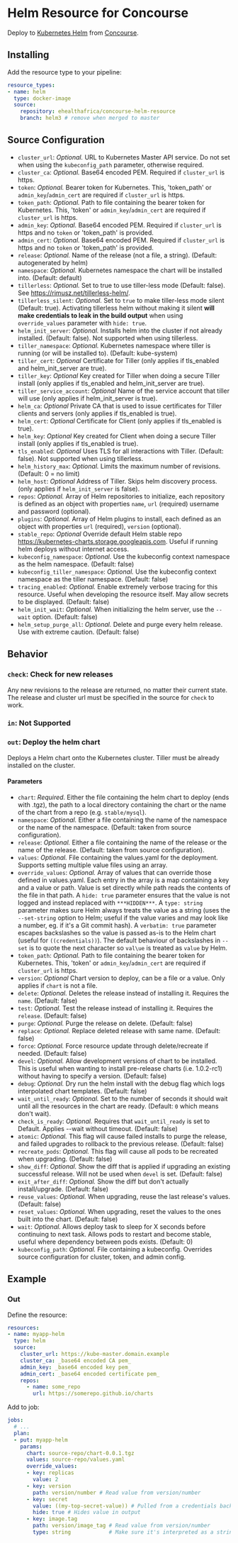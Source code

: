 # Helm Resource for Concourse

Deploy to [Kubernetes Helm](https://github.com/kubernetes/helm) from [Concourse](https://concourse.ci/).

## Installing

Add the resource type to your pipeline:

```yaml
resource_types:
- name: helm
  type: docker-image
  source:
    repository: ehealthafrica/concourse-helm-resource
    branch: helm3 # remove when merged to master
```

## Source Configuration

* `cluster_url`: *Optional.* URL to Kubernetes Master API service. Do not set when using the `kubeconfig_path` parameter, otherwise required.
* `cluster_ca`: *Optional.* Base64 encoded PEM. Required if `cluster_url` is https.
* `token`: *Optional.* Bearer token for Kubernetes.  This, 'token_path' or `admin_key`/`admin_cert` are required if `cluster_url` is https.
* `token_path`: *Optional.* Path to file containing the bearer token for Kubernetes.  This, 'token' or `admin_key`/`admin_cert` are required if `cluster_url` is https.
* `admin_key`: *Optional.* Base64 encoded PEM. Required if `cluster_url` is https and no `token` or 'token_path' is provided.
* `admin_cert`: *Optional.* Base64 encoded PEM. Required if `cluster_url` is https and no `token` or 'token_path' is provided.
* `release`: *Optional.* Name of the release (not a file, a string). (Default: autogenerated by helm)
* `namespace`: *Optional.* Kubernetes namespace the chart will be installed into. (Default: default)
* `tillerless`: *Optional.* Set to true to use tiller-less mode (Default: false). See <https://rimusz.net/tillerless-helm/>.
* `tillerless_silent`: *Optional.* Set to `true` to make tiller-less mode silent (Default: true). Activating tillerless helm without making it silent **will make credentials to leak in the build output** when using `override_values` parameter with `hide: true`.
* `helm_init_server`: *Optional.* Installs helm into the cluster if not already installed. (Default: false). Not supported when using tillerless.
* `tiller_namespace`: *Optional.* Kubernetes namespace where tiller is running (or will be installed to). (Default: kube-system)
* `tiller_cert`: *Optional* Certificate for Tiller (only applies if tls_enabled and helm_init_server are true).
* `tiller_key`: *Optional* Key created for Tiller when doing a secure Tiller install (only applies if tls_enabled and helm_init_server are true).
* `tiller_service_account`: *Optional* Name of the service account that tiller will use (only applies if helm_init_server is true).
* `helm_ca`: *Optional* Private CA that is used to issue certificates for Tiller clients and servers (only applies if tls_enabled is true).
* `helm_cert`: *Optional* Certificate for Client (only applies if tls_enabled is true).
* `helm_key`: *Optional* Key created for Client when doing a secure Tiller install (only applies if tls_enabled is true).
* `tls_enabled`: *Optional* Uses TLS for all interactions with Tiller. (Default: false). Not supported when using tillerless.
* `helm_history_max`: *Optional.* Limits the maximum number of revisions. (Default: 0 = no limit)
* `helm_host`: *Optional* Address of Tiller. Skips helm discovery process. (only applies if `helm_init_server` is false).
* `repos`: *Optional.* Array of Helm repositories to initialize, each repository is defined as an object with properties `name`, `url` (required) username and password (optional).
* `plugins`: *Optional.* Array of Helm plugins to install, each defined as an object with properties `url` (required), `version` (optional).
* `stable_repo`: *Optional* Override default Helm stable repo <https://kubernetes-charts.storage.googleapis.com>. Useful if running helm deploys without internet access.
* `kubeconfig_namespace`: *Optional.* Use the kubeconfig context namespace as the helm namespace. (Default: false)
* `kubeconfig_tiller_namespace`: *Optional.* Use the kubeconfig context namespace as the tiller namespace. (Default: false)
* `tracing_enabled`: *Optional.* Enable extremely verbose tracing for this resource. Useful when developing the resource itself. May allow secrets to be displayed. (Default: false)
* `helm_init_wait`: *Optional.* When initializing the helm server, use the `--wait` option. (Default: false)
* `helm_setup_purge_all`: *Optional.* Delete and purge every helm release. Use with extreme caution. (Default: false)

## Behavior

### `check`: Check for new releases

Any new revisions to the release are returned, no matter their current state. The release and cluster url must be specified in the
source for `check` to work.

### `in`: Not Supported

### `out`: Deploy the helm chart

Deploys a Helm chart onto the Kubernetes cluster. Tiller must be already installed
on the cluster.

#### Parameters

* `chart`: *Required.* Either the file containing the helm chart to deploy (ends with .tgz), the path to a local directory containing the chart or the name of the chart from a repo (e.g. `stable/mysql`).
* `namespace`: *Optional.* Either a file containing the name of the namespace or the name of the namespace. (Default: taken from source configuration).
* `release`: *Optional.* Either a file containing the name of the release or the name of the release. (Default: taken from source configuration).
* `values`: *Optional.* File containing the values.yaml for the deployment. Supports setting multiple value files using an array.
* `override_values`: *Optional.* Array of values that can override those defined in values.yaml. Each entry in
  the array is a map containing a key and a value or path. Value is set directly while path reads the contents of
  the file in that path. A `hide: true` parameter ensures that the value is not logged and instead replaced with `***HIDDEN***`.
  A `type: string` parameter makes sure Helm always treats the value as a string (uses the `--set-string` option to Helm; useful if the value varies
  and may look like a number, eg. if it's a Git commit hash).
  A `verbatim: true` parameter escapes backslashes so the value is passed as-is to the Helm chart (useful for `((credentials))`).
  The default behaviour of backslashes in `--set` is to quote the next character so `val\ue` is treated as `value` by Helm.
* `token_path`: *Optional.* Path to file containing the bearer token for Kubernetes.  This, 'token' or `admin_key`/`admin_cert` are required if `cluster_url` is https.
* `version`: *Optional* Chart version to deploy, can be a file or a value. Only applies if `chart` is not a file.
* `delete`: *Optional.* Deletes the release instead of installing it. Requires the `name`. (Default: false)
* `test`: *Optional.* Test the release instead of installing it. Requires the `release`. (Default: false)
* `purge`: *Optional.* Purge the release on delete. (Default: false)
* `replace`: *Optional.* Replace deleted release with same name. (Default: false)
* `force`: *Optional.* Force resource update through delete/recreate if needed. (Default: false)
* `devel`: *Optional.* Allow development versions of chart to be installed. This is useful when wanting to install pre-release
  charts (i.e. 1.0.2-rc1) without having to specify a version. (Default: false)
* `debug`: *Optional.* Dry run the helm install with the debug flag which logs interpolated chart templates. (Default: false)
* `wait_until_ready`: *Optional.* Set to the number of seconds it should wait until all the resources in
    the chart are ready. (Default: `0` which means don't wait).
* `check_is_ready`: *Optional.* Requires that `wait_until_ready` is set to Default. Applies --wait without timeout. (Default: false)
* `atomic`: *Optional.* This flag will cause failed installs to purge the release, and failed upgrades to rollback to the previous release. (Default: false)
* `recreate_pods`: *Optional.* This flag will cause all pods to be recreated when upgrading. (Default: false)
* `show_diff`: *Optional.* Show the diff that is applied if upgrading an existing successful release. Will not be used when `devel` is set. (Default: false)
* `exit_after_diff`: *Optional.* Show the diff but don't actually install/upgrade. (Default: false)
* `reuse_values`: *Optional.* When upgrading, reuse the last release's values. (Default: false)
* `reset_values`: *Optional.* When upgrading, reset the values to the ones built into the chart. (Default: false)
* `wait`: *Optional.* Allows deploy task to sleep for X seconds before continuing to next task. Allows pods to restart and become stable, useful where dependency between pods exists. (Default: 0)
* `kubeconfig_path`: *Optional.* File containing a kubeconfig. Overrides source configuration for cluster, token, and admin config.

## Example

### Out

Define the resource:

```yaml
resources:
- name: myapp-helm
  type: helm
  source:
    cluster_url: https://kube-master.domain.example
    cluster_ca: _base64 encoded CA pem_
    admin_key: _base64 encoded key pem_
    admin_cert: _base64 encoded certificate pem_
    repos:
      - name: some_repo
        url: https://somerepo.github.io/charts
```

Add to job:

```yaml
jobs:
  # ...
  plan:
  - put: myapp-helm
    params:
      chart: source-repo/chart-0.0.1.tgz
      values: source-repo/values.yaml
      override_values:
      - key: replicas
        value: 2
      - key: version
        path: version/number # Read value from version/number
      - key: secret
        value: ((my-top-secret-value)) # Pulled from a credentials backend like Vault
        hide: true # Hides value in output
      - key: image.tag
        path: version/image_tag # Read value from version/number
        type: string            # Make sure it's interpreted as a string by Helm (not a number)
```
